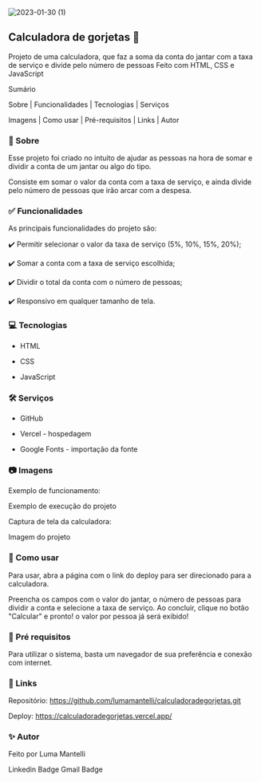 ![2023-01-30 (1)](https://user-images.githubusercontent.com/114085660/215583388-3d4555dd-a26e-4044-9361-9de9fb111fd9.png)

## Calculadora de gorjetas 💸
Projeto de uma calculadora, que faz a soma da conta do jantar com a taxa de serviço e divide pelo número de pessoas
Feito com HTML, CSS e JavaScript
 


Sumário

Sobre   |   Funcionalidades   |   Tecnologias   |   Serviços

Imagens   |   Como usar   |   Pré-requisitos   |   Links   |   Autor

 

### 🎯 Sobre
Esse projeto foi criado no intuito de ajudar as pessoas na hora de somar e dividir a conta de um jantar ou algo do tipo.

Consiste em somar o valor da conta com a taxa de serviço, e ainda divide pelo número de pessoas que irão arcar com a despesa.

 

### ✅ Funcionalidades
As principais funcionalidades do projeto são:

✔️ Permitir selecionar o valor da taxa de serviço (5%, 10%, 15%, 20%);

✔️ Somar a conta com a taxa de serviço escolhida;

✔️ Dividir o total da conta com o número de pessoas;

✔️ Responsivo em qualquer tamanho de tela.

 

### 💻 Tecnologias
* HTML

* CSS

* JavaScript

 

### 🛠️ Serviços
* GitHub

* Vercel - hospedagem

* Google Fonts - importação da fonte

 
### 📷 Imagens

Exemplo de funcionamento:

Exemplo de execução do projeto

Captura de tela da calculadora:

Imagem do projeto
 

### 📙 Como usar
Para usar, abra a página com o link do deploy para ser direcionado para a calculadora.

Preencha os campos com o valor do jantar, o número de pessoas para dividir a conta e selecione a taxa de serviço. Ao concluir, clique no botão "Calcular" e pronto! o valor por pessoa já será exibido!

 

### 📜 Pré requisitos
Para utilizar o sistema, basta um navegador de sua preferência e conexão com internet.

 

### 🔗 Links
Repositório: <https://github.com/lumamantelli/calculadoradegorjetas.git>

Deploy: <https://calculadoradegorjetas.vercel.app/>
 

### ✨ Autor
Feito por Luma Mantelli

 

Linkedin Badge
Gmail Badge
